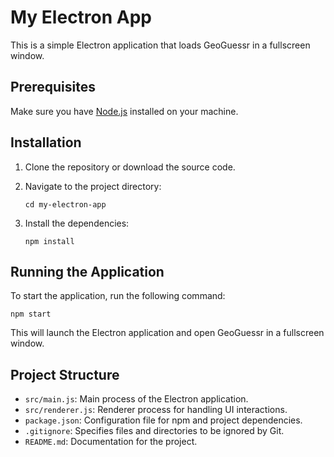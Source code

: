 # My Electron App

This is a simple Electron application that loads GeoGuessr in a fullscreen window.

## Prerequisites

Make sure you have [Node.js](https://nodejs.org/) installed on your machine.

## Installation

1. Clone the repository or download the source code.
2. Navigate to the project directory:

   ```
   cd my-electron-app
   ```

3. Install the dependencies:

   ```
   npm install
   ```

## Running the Application

To start the application, run the following command:

```
npm start
```

This will launch the Electron application and open GeoGuessr in a fullscreen window.

## Project Structure

- `src/main.js`: Main process of the Electron application.
- `src/renderer.js`: Renderer process for handling UI interactions.
- `package.json`: Configuration file for npm and project dependencies.
- `.gitignore`: Specifies files and directories to be ignored by Git.
- `README.md`: Documentation for the project.